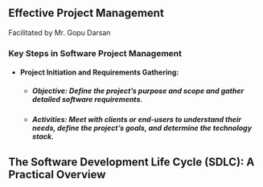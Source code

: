 ## Effective Project Management
Facilitated by Mr. Gopu Darsan

### Key Steps in Software Project Management
- #### Project Initiation and Requirements Gathering:
  - ##### Objective: Define the project’s purpose and scope and gather detailed software requirements.
  - ##### Activities: Meet with clients or end-users to understand their needs, define the project’s goals, and determine the technology stack.

##	The Software Development Life Cycle (SDLC): A Practical Overview 

